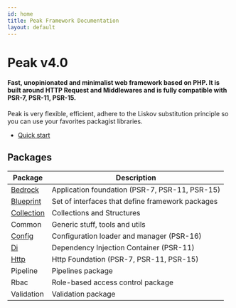 ```yaml
---
id: home
title: Peak Framework Documentation
layout: default
---
```


<h1>Peak <span class="small">v4.0</span></h1>

#### Fast, unopinionated and minimalist web framework based on PHP. It is built around HTTP Request and Middlewares and is fully compatible with PSR-7, PSR-11, PSR-15.

Peak is very flexible, efficient, adhere to the Liskov substitution principle so you can use your favorites packagist libraries.

 - [Quick start](quickstart)
 
 
## Packages
<div id="packages"></div>

| Package | Description |
| --- | --- |
| [Bedrock](bedrock) | Application foundation (PSR-7, PSR-11, PSR-15) |
| [Blueprint](blueprint) | Set of interfaces that define framework packages |
| [Collection](collection) | Collections and Structures |
| Common | Generic stuff, tools and utils |
| [Config](config) | Configuration loader and manager (PSR-16) |
| [Di](di) | Dependency Injection Container (PSR-11) |
| [Http](http) | Http Foundation (PSR-7, PSR-11, PSR-15) |
| Pipeline | Pipelines package |
| Rbac | Role-based access control package |
| Validation | Validation package |


